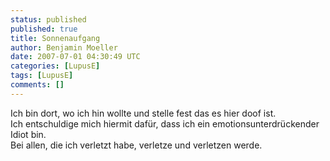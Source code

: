 ```yaml
---
status: published
published: true
title: Sonnenaufgang
author: Benjamin Moeller
date: 2007-07-01 04:30:49 UTC
categories: [LupusE]
tags: [LupusE]
comments: []
---
```


Ich bin dort, wo ich hin wollte und stelle fest das es hier doof ist.  
Ich entschuldige mich hiermit dafür, dass ich ein emotionsunterdrückender Idiot bin.  
Bei allen, die ich verletzt habe, verletze und verletzen werde.  
